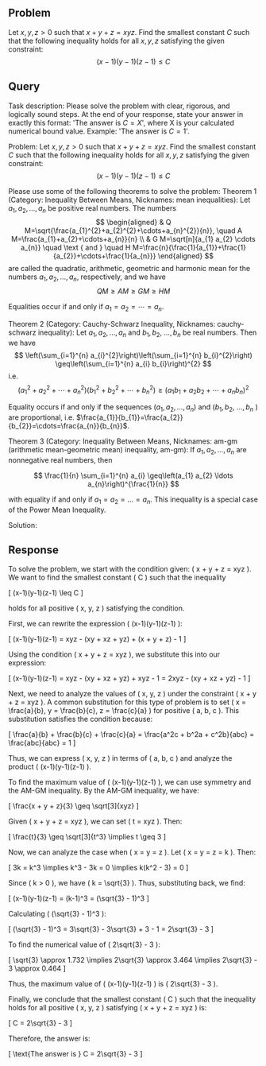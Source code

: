 ## Problem

Let $x, y, z > 0$ such that $x + y + z = xyz$. Find the smallest constant $C$ such that the following inequality holds for all $x, y, z$ satisfying the given constraint:
$$
(x-1)(y-1)(z-1) \leq C
$$

## Query

Task description: Please solve the problem with clear, rigorous, and logically sound steps. At the end of your response, state your answer in exactly this format: 'The answer is $C=X$', where X is your calculated numerical bound value. Example: 'The answer is $C=1$'.

Problem: Let $x, y, z > 0$ such that $x + y + z = xyz$. Find the smallest constant $C$ such that the following inequality holds for all $x, y, z$ satisfying the given constraint:
$$
(x-1)(y-1)(z-1) \leq C
$$

Please use some of the following theorems to solve the problem:
Theorem 1 (Category: Inequality Between Means, Nicknames: mean inequalities): Let $a_{1}, a_{2}, \ldots, a_{n}$ be positive real numbers. The numbers
$$
\begin{aligned}
& Q M=\sqrt{\frac{a_{1}^{2}+a_{2}^{2}+\cdots+a_{n}^{2}}{n}}, \quad A M=\frac{a_{1}+a_{2}+\cdots+a_{n}}{n} \\
& G M=\sqrt[n]{a_{1} a_{2} \cdots a_{n}} \quad \text { and } \quad H M=\frac{n}{\frac{1}{a_{1}}+\frac{1}{a_{2}}+\cdots+\frac{1}{a_{n}}}
\end{aligned}
$$
are called the quadratic, arithmetic, geometric and harmonic mean for the numbers $a_{1}, a_{2}, \ldots, a_{n}$, respectively, and we have
$$
Q M \geq A M \geq G M \geq H M
$$

Equalities occur if and only if $a_{1}=a_{2}=\cdots=a_{n}$.

Theorem 2 (Category: Cauchy-Schwarz Inequality, Nicknames: cauchy-schwarz inequality): Let $a_{1}, a_{2}, \ldots, a_{n}$ and $b_{1}, b_{2}$, $\ldots, b_{n}$ be real numbers. Then we have
$$
\left(\sum_{i=1}^{n} a_{i}^{2}\right)\left(\sum_{i=1}^{n} b_{i}^{2}\right) \geq\left(\sum_{i=1}^{n} a_{i} b_{i}\right)^{2}
$$
i.e.
$$
\left(a_{1}^{2}+a_{2}^{2}+\cdots+a_{n}^{2}\right)\left(b_{1}^{2}+b_{2}^{2}+\cdots+b_{n}^{2}\right) \geq\left(a_{1} b_{1}+a_{2} b_{2}+\cdots+a_{n} b_{n}\right)^{2}
$$

Equality occurs if and only if the sequences $\left(a_{1}, a_{2}, \ldots, a_{n}\right)$ and $\left(b_{1}, b_{2}\right.$, $\ldots, b_{n}$ ) are proportional, i.e. $\frac{a_{1}}{b_{1}}=\frac{a_{2}}{b_{2}}=\cdots=\frac{a_{n}}{b_{n}}$.

Theorem 3 (Category: Inequality Between Means, Nicknames: am-gm (arithmetic mean-geometric mean) inequality, am-gm): If $a_{1}, a_{2}, \ldots, a_{n}$ are nonnegative real numbers, then

$$
\frac{1}{n} \sum_{i=1}^{n} a_{i} \geq\left(a_{1} a_{2} \ldots a_{n}\right)^{\frac{1}{n}}
$$

with equality if and only if $a_{1}=a_{2}=\ldots=a_{n}$. This inequality is a special case of the Power Mean Inequality.

Solution:

## Response

To solve the problem, we start with the condition given: \( x + y + z = xyz \). We want to find the smallest constant \( C \) such that the inequality 

\[
(x-1)(y-1)(z-1) \leq C
\]

holds for all positive \( x, y, z \) satisfying the condition.

First, we can rewrite the expression \( (x-1)(y-1)(z-1) \):

\[
(x-1)(y-1)(z-1) = xyz - (xy + xz + yz) + (x + y + z) - 1
\]

Using the condition \( x + y + z = xyz \), we substitute this into our expression:

\[
(x-1)(y-1)(z-1) = xyz - (xy + xz + yz) + xyz - 1 = 2xyz - (xy + xz + yz) - 1
\]

Next, we need to analyze the values of \( x, y, z \) under the constraint \( x + y + z = xyz \). A common substitution for this type of problem is to set \( x = \frac{a}{b}, y = \frac{b}{c}, z = \frac{c}{a} \) for positive \( a, b, c \). This substitution satisfies the condition because:

\[
\frac{a}{b} + \frac{b}{c} + \frac{c}{a} = \frac{a^2c + b^2a + c^2b}{abc} = \frac{abc}{abc} = 1
\]

Thus, we can express \( x, y, z \) in terms of \( a, b, c \) and analyze the product \( (x-1)(y-1)(z-1) \).

To find the maximum value of \( (x-1)(y-1)(z-1) \), we can use symmetry and the AM-GM inequality. By the AM-GM inequality, we have:

\[
\frac{x + y + z}{3} \geq \sqrt[3]{xyz}
\]

Given \( x + y + z = xyz \), we can set \( t = xyz \). Then:

\[
\frac{t}{3} \geq \sqrt[3]{t^3} \implies t \geq 3
\]

Now, we can analyze the case when \( x = y = z \). Let \( x = y = z = k \). Then:

\[
3k = k^3 \implies k^3 - 3k = 0 \implies k(k^2 - 3) = 0
\]

Since \( k > 0 \), we have \( k = \sqrt{3} \). Thus, substituting back, we find:

\[
(x-1)(y-1)(z-1) = (k-1)^3 = (\sqrt{3} - 1)^3
\]

Calculating \( (\sqrt{3} - 1)^3 \):

\[
(\sqrt{3} - 1)^3 = 3\sqrt{3} - 3\sqrt{3} + 3 - 1 = 2\sqrt{3} - 3
\]

To find the numerical value of \( 2\sqrt{3} - 3 \):

\[
\sqrt{3} \approx 1.732 \implies 2\sqrt{3} \approx 3.464 \implies 2\sqrt{3} - 3 \approx 0.464
\]

Thus, the maximum value of \( (x-1)(y-1)(z-1) \) is \( 2\sqrt{3} - 3 \).

Finally, we conclude that the smallest constant \( C \) such that the inequality holds for all positive \( x, y, z \) satisfying \( x + y + z = xyz \) is:

\[
C = 2\sqrt{3} - 3
\]

Therefore, the answer is:

\[
\text{The answer is } C = 2\sqrt{3} - 3
\]